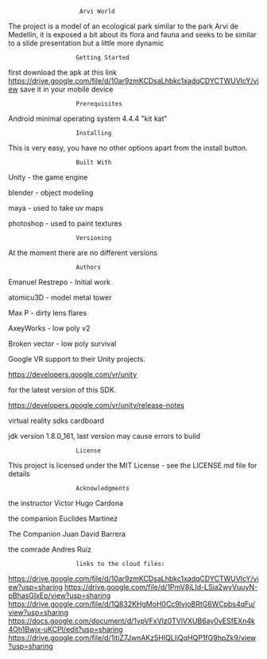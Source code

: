                         Arvi World

The project is a model of an ecological park similar to the park Arvi de Medellín, it is exposed a bit about its flora and fauna and seeks to be similar to a slide presentation but a little more dynamic


                       Getting Started

first download the apk at this link https://drive.google.com/file/d/10ar9zmKCDsaLhbkc1xadqCDYCTWUVIcY/view
save it in your mobile device

                       Prerequisites

Android minimal operating system 4.4.4 "kit kat"

                       Installing

This is very easy, you have no other options apart from the install button.

                       Built With

Unity - the game engine

blender - object modeling

maya - used to take uv maps

photoshop - used to paint textures


                       Versioning

At the moment there are no different versions

                       Authors

Emanuel Restrepo - Initial work

atomicu3D - model metal tower

Max P - dirty lens flares

AxeyWorks - low poly v2 

Broken vector - low poly survival

Google VR support to their Unity projects.

https://developers.google.com/vr/unity 

for the latest version of this SDK.

https://developers.google.com/vr/unity/release-notes

virtual reality sdks cardboard

jdk version 1.8.0_161, last version may cause errors to build

                       License

This project is licensed under the MIT License - see the LICENSE.md file for details

                       Acknowledgments

the instructor Victor Hugo Cardona

the companion Euclides Martinez

The Companion Juan David Barrera

the comrade Andres Ruiz

                       links to the cloud files:
https://drive.google.com/file/d/10ar9zmKCDsaLhbkc1xadqCDYCTWUVIcY/view?usp=sharing
https://drive.google.com/file/d/1PmV8jLId-LSia2wyVuuyN-pBhasGIxEp/view?usp=sharing
https://drive.google.com/file/d/1Q832KHgMoH0Cc9IvjoBRtG6WCpbs4qFu/view?usp=sharing
https://docs.google.com/document/d/1vpVFxVlz0TVlVXUB6ay0vESfEXn4k4Oh1Bwjx-uKCPI/edit?usp=sharing
https://drive.google.com/file/d/1itiZ7JwnAKz5HIQLliQqHQP1fG9hpZk9/view?usp=sharing
